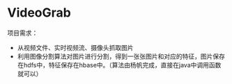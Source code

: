 # VideoGrab

项目需求：

- 从视频文件、实时视频流、摄像头抓取图片
- 利用图像分割算法对图片进行分割，得到一张张图片和对应的特征，图片保存在hdfs中，特征保存在hbase中。（算法由杨帆完成，直接在java中调用函数就可以）

